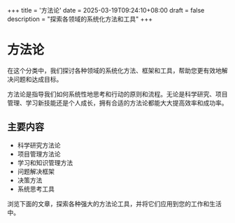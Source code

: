 +++
title = '方法论'
date = 2025-03-19T09:24:10+08:00
draft = false
description = "探索各领域的系统化方法和工具"
+++

# 方法论

在这个分类中，我们探讨各种领域的系统化方法、框架和工具，帮助您更有效地解决问题和达成目标。

方法论是指导我们如何系统性地思考和行动的原则和流程。无论是科学研究、项目管理、学习新技能还是个人成长，拥有合适的方法论都能大大提高效率和成功率。

## 主要内容

- 科学研究方法论
- 项目管理方法论
- 学习和知识管理方法
- 问题解决框架
- 决策方法
- 系统思考工具

浏览下面的文章，探索各种强大的方法论工具，并将它们应用到您的工作和生活中。
